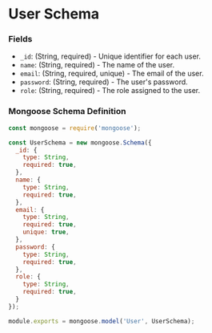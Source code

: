 # User Schema

### Fields

- `_id`: (String, required) - Unique identifier for each user.
- `name`: (String, required) - The name of the user.
- `email`: (String, required, unique) - The email of the user.
- `password`: (String, required) - The user's password.
- `role`: (String, required) - The role assigned to the user.

### Mongoose Schema Definition

```javascript
const mongoose = require('mongoose');

const UserSchema = new mongoose.Schema({
  _id: {
    type: String,
    required: true,
  },
  name: {
    type: String,
    required: true,
  },
  email: {
    type: String,
    required: true,
    unique: true,
  },
  password: {
    type: String,
    required: true,
  },
  role: {
    type: String,
    required: true,
  }
});

module.exports = mongoose.model('User', UserSchema);
